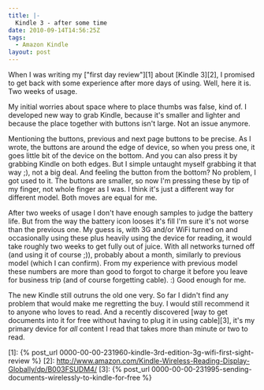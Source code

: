 ```yaml
---
title: |-
  Kindle 3 - after some time
date: 2010-09-14T14:56:25Z
tags:
  - Amazon Kindle
layout: post
---
```

When I was writing my ["first day review"][1] about [Kindle 3][2], I promised to get back with some experience after more days of using. Well, here it is. Two weeks of usage.

My initial worries about space where to place thumbs was false, kind of. I developed new way to grab Kindle, because it's smaller and lighter and because the place together with buttons isn't large. Not an issue anymore.

Mentioning the buttons, previous and next page buttons to be precise. As I wrote, the buttons are around the edge of device, so when you press one, it goes little bit of the device on the bottom. And you can also press it by grabbing Kindle on both edges. But I simple untaught myself grabbing it that way ;), not a big deal. And feeling the button from the bottom? No problem, I got used to it. The buttons are smaller, so now I'm pressing these by tip of my finger, not whole finger as I was. I think it's just a different way for different model. Both moves are equal for me.

After two weeks of usage I don't have enough samples to judge the battery life. But from the way the battery icon looses it's fill I'm sure it's not worse than the previous one. My guess is, with 3G and/or WiFi turned on and occasionally using these plus heavily using the device for reading, it would take roughly two weeks to get fully out of juice. With all networks turned off (and using it of course ;)), probably about a month, similarly to previous model (which I can confirm). From my experience with previous model these numbers are more than good to forgot to charge it before you leave for business trip (and of course forgetting cable). :) Good enough for me.

The new Kindle still outruns the old one very. So far I didn't find any problem that would make me regretting the buy. I would still recommend it to anyone who loves to read. And a recently discovered [way to get documents into it for free without having to plug it in using cable][3], it's my primary device for _all_ content I read that takes more than minute or two to read.

[1]: {% post_url 0000-00-00-231960-kindle-3rd-edition-3g-wifi-first-sight-review %}
[2]: http://www.amazon.com/Kindle-Wireless-Reading-Display-Globally/dp/B003FSUDM4/
[3]: {% post_url 0000-00-00-231995-sending-documents-wirelessly-to-kindle-for-free %}